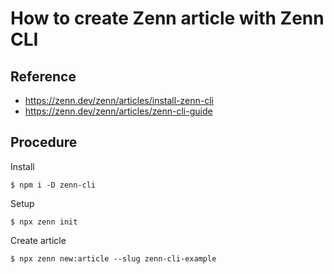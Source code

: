 # How to create Zenn article with Zenn CLI

## Reference

- https://zenn.dev/zenn/articles/install-zenn-cli
- https://zenn.dev/zenn/articles/zenn-cli-guide

## Procedure

Install

```shell-session
$ npm i -D zenn-cli
```

Setup

```shell-session
$ npx zenn init
```

Create article

```shell-session
$ npx zenn new:article --slug zenn-cli-example
```

